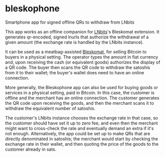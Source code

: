 # bleskophone
Smartphone app for signed offline QRs to withdraw from LNbits

This app works as an offline companion for [LNbits](https://github.com/lnbits/lnbits-legend)'s Bleskomat extension. It generates qr-encoded, signed lnurls that authorize the withdrawal of a given amount (the exchange rate is handled by the LNbits instance).

It can be used as a meatbag-assisted [Bleskomat](https://github.com/samotari/bleskomat-diy), for selling Bitcoin to buyers in a physical setting. The operator types the amount in fiat currency and, upon receiving the cash (or equivalent goods) authorizes the display of a QR code. The buyer then scans the QR code to withdraw the satoshis from it to their wallet; the buyer's wallet does need to have an online connection.

More generally, the Bleskophone app can also be used for buying goods or services in a physical setting, paid in Bitcoin. In this case, the customer is offline and the merchant has an online connection. The customer generates the QR code upon receiving the goods, and then the merchant scans it to withdraw the equivalent number of satoshis. 

The customer's LNbits instance chooses the exchange rate in that case, so the customer should have set it up to zero fee, and even then the merchant might want to cross-check the rate and eventually demand an extra if it's not enough. Alternatively, the app could be set up to make QRs that are directly denominated in satoshis; the merchant would start by checking the exchange rate in their wallet, and then quoting the price of the goods to the customer already in sats. 
